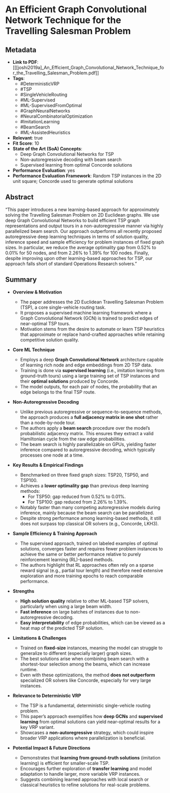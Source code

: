 # An Efficient Graph Convolutional Network Technique for the Travelling Salesman Problem

## Metadata
- **Link to PDF**: [[[joshi2019a]_An_Efficient_Graph_Convolutional_Network_Technique_for_the_Travelling_Salesman_Problem.pdf]]
- **Tags**:
  - #DeterministicVRP
  - #TSP
  - #SingleVehicleRouting
  - #ML-Supervised
  - #ML-SupervisedFromOptimal
  - #GraphNeuralNetworks
  - #NeuralCombinatorialOptimization
  - #ImitationLearning
  - #BeamSearch
  - #ML-AssistedHeuristics
- **Relevant**: true
- **Fit Score**: 10 
- **State of the Art (SoA) Concepts**:
  - Deep Graph Convolutional Networks for TSP
  - Non-autoregressive decoding with beam search
  - Supervised learning from optimal Concorde solutions
- **Performance Evaluation**: yes
- **Performance Evaluation Framework**: Random TSP instances in the 2D unit square; Concorde used to generate optimal solutions

## Abstract

“This paper introduces a new learning-based approach for approximately solving the Travelling Salesman Problem on 2D Euclidean graphs. We use deep Graph Convolutional Networks to build efficient TSP graph representations and output tours in a non-autoregressive manner via highly parallelized beam search. Our approach outperforms all recently proposed autoregressive deep learning techniques in terms of solution quality, inference speed and sample efficiency for problem instances of fixed graph sizes. In particular, we reduce the average optimality gap from 0.52% to 0.01% for 50 nodes, and from 2.26% to 1.39% for 100 nodes. Finally, despite improving upon other learning-based approaches for TSP, our approach falls short of standard Operations Research solvers.”

## Summary
- **Overview & Motivation**  
  - The paper addresses the 2D Euclidean Travelling Salesman Problem (TSP), a core single-vehicle routing task.  
  - It proposes a supervised machine learning framework where a Graph Convolutional Network (GCN) is trained to predict edges of near-optimal TSP tours.  
  - Motivation stems from the desire to automate or learn TSP heuristics that approximate or replace hand-crafted approaches while retaining competitive solution quality.

- **Core ML Technique**  
  - Employs a deep **Graph Convolutional Network** architecture capable of learning rich node and edge embeddings from 2D TSP data.  
  - Training is done via **supervised learning** (i.e., imitation learning from ground-truth tours) using a large training set of TSP instances and their **optimal solutions** produced by Concorde.  
  - The model outputs, for each pair of nodes, the probability that an edge belongs to the final TSP route.

- **Non-Autoregressive Decoding**  
  - Unlike previous autoregressive or sequence-to-sequence methods, the approach produces a **full adjacency matrix in one shot** rather than a node-by-node tour.  
  - The authors apply a **beam search** procedure over the model’s probabilistic adjacency matrix. This ensures they extract a valid Hamiltonian cycle from the raw edge probabilities.  
  - The beam search is highly parallelizable on GPUs, yielding faster inference compared to autoregressive decoding, which typically processes one node at a time.

- **Key Results & Empirical Findings**  
  - Benchmarked on three fixed graph sizes: TSP20, TSP50, and TSP100.  
  - Achieves a **lower optimality gap** than previous deep learning methods: 
    - For TSP50: gap reduced from 0.52% to 0.01%.  
    - For TSP100: gap reduced from 2.26% to 1.39%.  
  - Notably faster than many competing autoregressive models during inference, mainly because the beam search can be parallelized.  
  - Despite strong performance among learning-based methods, it still does not surpass top classical OR solvers (e.g., Concorde, LKH3).

- **Sample Efficiency & Training Approach**  
  - The supervised approach, trained on labeled examples of optimal solutions, converges faster and requires fewer problem instances to achieve the same or better performance relative to purely reinforcement learning (RL)-based methods.  
  - The authors highlight that RL approaches often rely on a sparse reward signal (e.g., partial tour length) and therefore need extensive exploration and more training epochs to reach comparable performance.

- **Strengths**  
  - **High solution quality** relative to other ML-based TSP solvers, particularly when using a large beam width.  
  - **Fast inference** on large batches of instances due to non-autoregressive decoding.  
  - **Easy interpretability** of edge probabilities, which can be viewed as a heat map of the predicted TSP solution.

- **Limitations & Challenges**  
  - Trained on **fixed-size** instances, meaning the model can struggle to generalize to different (especially larger) graph sizes.  
  - The best solutions arise when combining beam search with a shortest-tour selection among the beams, which can increase runtime.  
  - Even with these optimizations, the method **does not outperform** specialized OR solvers like Concorde, especially for very large instances.

- **Relevance to Deterministic VRP**  
  - The TSP is a fundamental, deterministic single-vehicle routing problem.  
  - This paper’s approach exemplifies how **deep GCNs** and **supervised learning** from optimal solutions can yield near-optimal results for a key VRP variant.  
  - Showcases a **non-autoregressive** strategy, which could inspire broader VRP applications where parallelization is beneficial.

- **Potential Impact & Future Directions**  
  - Demonstrates that **learning from ground-truth solutions** (imitation learning) is efficient for smaller-scale TSP.  
  - Encourages further exploration of **transfer learning** and model adaptation to handle larger, more variable VRP instances.  
  - Suggests combining learned approaches with local search or classical heuristics to refine solutions for real-scale problems.